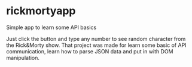 # rickmortyapp
Simple app to learn some API basics

Just click the button and type any number to see random character from the Rick&Morty show.
That project was made for learn some basic of API communication, learn how to parse JSON data and put in with DOM manipulation.
